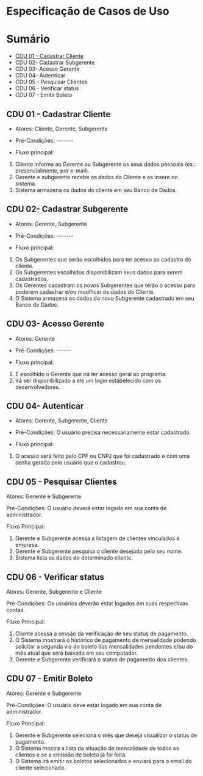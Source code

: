 # Especificação de Casos de Uso

# Sumário

- [CDU 01 - Cadastrar Cliente](#cdu-01---cadastrar-cliente)
- CDU 02- Cadastrar Subgerente
- CDU 03- Acesso Gerente
- CDU 04- Autenticar
- CDU 05 - Pesquisar Clientes
- CDU 06 - Verificar status
- CDU 07 - Emitir Boleto

## CDU 01 - Cadastrar Cliente

- Atores: Cliente, Gerente, Subgerente

- Pré-Condições: -------

- Fluxo principal:
1. Cliente informa ao Gerente ou Subgerente os seus dados pessoais (ex.: presencialmente, por e-mail).
2. Gerente e subgerente recebe os dados do Cliente e os insere no sistema.
3. Sistema armazena os dados do cliente em seu Banco de Dados.

## CDU 02- Cadastrar Subgerente

- Atores: Gerente, Subgerente

- Pré-Condições: -------

- Fluxo principal:
1. Os Subgerentes que serão escolhidos para ter acesso ao cadastro do cliente.
2. Os Subgerentes escolhidos disponibilizam seus dados para serem cadastrados.
3. Os Gerentes cadastram os novos Subgerentes que terão o acesso para poderem cadastrar e/ou modificar os dados do Cliente.
4. O Sistema armazena os dados do novo Subgerente cadastrado em seu Banco de Dados.

## CDU 03- Acesso Gerente

- Atores: Gerente

- Pré-Condições: ------

- Fluxo principal:
1. É escolhido o Gerente que irá ter acesso geral ao programa.
2. Irá ser disponibilizado a ele um login estabelecido com os desenvolvedores.

## CDU 04- Autenticar

- Atores: Gerente, Subgerente, Cliente

- Pré-Condições: O usuário precisa necessariamente estar cadastrado.

- Fluxo principal:
1. O acesso será feito pelo CPF ou CNPJ que foi cadastrado e com uma senha gerada pelo usuário que o cadastrou.

## CDU 05 - Pesquisar Clientes

Atores: Gerente e Subgerente

Pré-Condições: O usuário deverá estar logado em sua conta de administrador.

Fluxo Principal:

  1. Gerente e Subgerente acessa a listagem de clientes vinculados à empresa.
  2. Gerente e Subgerente pesquisa o cliente desejado pelo seu nome.
  3. Sistema lista os dados do determinado cliente.

## CDU 06 - Verificar status

Atores: Gerente, Subgerente e Cliente

Pré-Condições: Os usuários deverão estar logados em suas respectivas contas.

Fluxo Principal:

  1. Cliente acessa a sessão da verificação de seu status de pagamento.
  2. O Sistema mostrará o histórico de pagamento de mensalidade podendo solicitar a segunda via do boleto das mensalidades pendentes e/ou do mês atual que será baixado em seu computador.
  3. Gerente e Subgerente verificará o status de pagamento dos clientes.

## CDU 07 - Emitir Boleto

Atores: Gerente e Subgerente

Pré-Condições: O usuário deve estar logado em sua conta de administrador.

Fluxo Principal:

  1. Gerente e Subgerente seleciona o mês que deseja visualizar o status de pagamento.
  2. O Sistema mostra a lista da situação da mensalidade de todos os clientes e se a emissão de boleto já foi feita.
  3. O Sistema irá emitir os boletos selecionados e enviará para o email do cliente selecionado.
